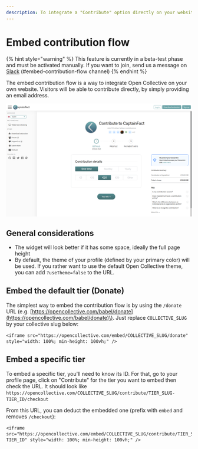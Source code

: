 ```yaml
---
description: To integrate a "Contribute" option directly on your website
---
```


# Embed contribution flow

{% hint style="warning" %}
This feature is currently in a beta-test phase and must be activated manually. If you want to join, send us a message on [Slack](https://slack.opencollective.com) \(\#﻿embed-contribution-flow channel\)
{% endhint %}

The embed contribution flow is a way to integrate Open Collective on your own website. Visitors will be able to contribute directly, by simply providing an email address.

![Embedded contribution on the third party website of an initiative](../.gitbook/assets/image%20%284%29.png)

## General considerations

* The widget will look better if it has some space, ideally the full page height
* By default, the theme of your profile \(defined by your primary color\) will be used. If you rather want to use the default Open Collective theme, you can add `?useTheme=false` to the URL.

## Embed the default tier \(Donate\)

The simplest way to embed the contribution flow is by using the `/donate` URL \(e.g. [https://opencollective.com/babel/donate](https://opencollective.com/babel/donate)\). Just replace `COLLECTIVE_SLUG` by your collective slug below:

```markup
<iframe src="https://opencollective.com/embed/COLLECTIVE_SLUG/donate" style="width: 100%; min-height: 100vh;" />
```

## Embed a specific tier

To embed a specific tier, you'll need to know its ID. For that, go to your profile page, click on "Contribute" for the tier you want to embed then check the URL. It should look like `https://opencollective.com/COLLECTIVE_SLUG/contribute/TIER_SLUG-TIER_ID/checkout`

From this URL, you can deduct the embedded one \(prefix with `embed` and removes `/checkout`\):

```markup
<iframe src="https://opencollective.com/embed/COLLECTIVE_SLUG/contribute/TIER_SLUG-TIER_ID" style="width: 100%; min-height: 100vh;" />
```

